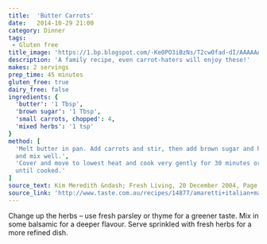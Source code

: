 ```yaml
---
title:  'Butter Carrots'
date:   2014-10-29 21:00
category: Dinner
tags:
 - Gluten free
title_image: 'https://1.bp.blogspot.com/-Ke0PO3iBzNs/T2cw0fad-dI/AAAAAAAAIXk/LukTuBQOo9o/s1600/honey+balsamic+butter+carrots.jpg'
description: 'A family recipe, even carrot-haters will enjoy these!'
makes: 2 servings
prep_time: 45 minutes
gluten_free: true
dairy_free: false
ingredients: {
  'butter': '1 Tbsp',
  'brown sugar': '1 Tbsp',
  'small carrots, chopped': 4,
  'mixed herbs': '1 tsp'
}
method: [
  'Melt butter in pan. Add carrots and stir, then add brown sugar and herbs
  and mix well.',
  'Cover and move to lowest heat and cook very gently for 30 minutes or
  until cooked.'
]
source_text: Kim Meredith &ndash; Fresh Living, 20 December 2004, Page 46
source_link: 'http://www.taste.com.au/recipes/14877/amaretti+italian+macaroons'
---
```

Change up the herbs &ndash; use fresh parsley or thyme for a greener taste. Mix
in some balsamic for a deeper flavour. Serve sprinkled with fresh herbs for a
more refined dish.
